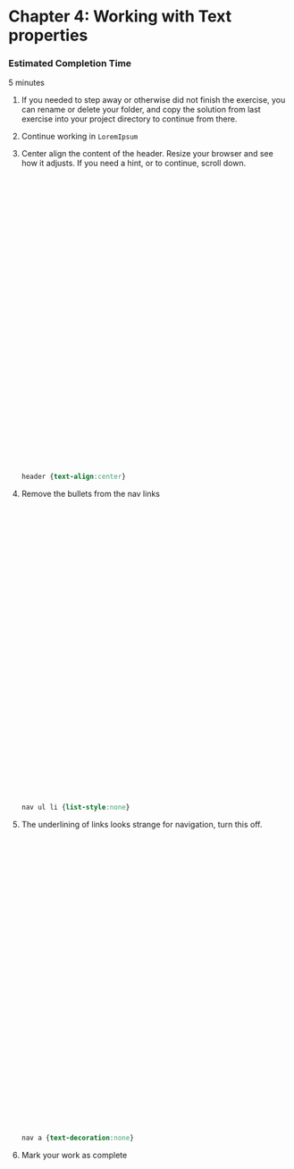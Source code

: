 # Chapter 4: Working with Text properties
 
### Estimated Completion Time 
5 minutes

1. If you needed to step away or otherwise did not finish the exercise, you can rename or delete your folder, and copy the solution from last exercise into your project directory to continue from there.

1. Continue working in `LoremIpsum` 

1. Center align the content of the header. Resize your browser and see how it adjusts. If you need a hint, or to continue, scroll down.

    ```






































    ```
    ```CSS
    header {text-align:center}
    ``` 

1. Remove the bullets from the nav links
    ```






































    ```
    ```CSS
    nav ul li {list-style:none}
    ``` 

1. The underlining of links looks strange for navigation, turn this off. 
    ```






































      ```
      ```CSS
      nav a {text-decoration:none}
      ``` 

1. Mark your work as complete